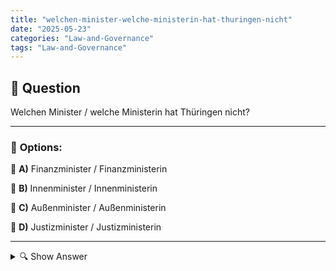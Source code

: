 ```yaml
---
title: "welchen-minister-welche-ministerin-hat-thuringen-nicht"
date: "2025-05-23"
categories: "Law-and-Governance"
tags: "Law-and-Governance"
---
```


## 📌 **Question**

Welchen Minister / welche Ministerin hat Thüringen nicht?



---

### 📝 **Options:**

🔘 **A)** Finanzminister / Finanzministerin

🔘 **B)** Innenminister / Innenministerin

🔘 **C)** Außenminister / Außenministerin

🔘 **D)** Justizminister / Justizministerin

---

<details>
  <summary>🔍 Show Answer</summary>

  <p>
💡  <b>Correct Answer:</b>  c
  </p>
  <p>
    📖<b>Explanation:</b>
    Thüringen, ein Bundesland in Deutschland, hat wie andere Bundesländer eine Struktur von Ministerien, die bestimmte Regierungsbereiche abdecken. In der Regel gibt es Ministerien für Finanzen, Inneres und Justiz unter anderem. Die Landespolitik unterscheidet sich häufig von der Bundespolitik, wodurch sich die Organisation der Landesregierung von der Bundesregierung unterscheiden kann. Im Gegensatz zur Bundesebene ist Thüringen jedoch nicht für Außenpolitik zuständig, da Außenbeziehungen und Diplomatie Aufgaben der Bundesrepublik sind. Daher ist ein Außenministerium auf Landesebene nicht erforderlich.
  </p>
</details>
